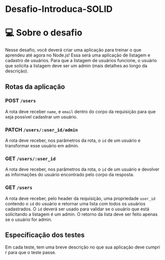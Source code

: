 # Desafio-Introduca-SOLID
# 💻 Sobre o desafio 

Nesse desafio, você deverá criar uma aplicação para treinar o que aprendeu até agora no Node.js!  Essa será uma aplicação de listagem e cadastro de usuários. Para que a listagem de usuários funcione, o usuário que solicita a listagem deve ser um admin (mais detalhes ao longo da descrição).
## Rotas da aplicação

### POST `/users`

A rota deve receber `name`, e `email` dentro do corpo da requisição para que seja possível cadastrar um usuário.

### PATCH `/users/:user_id/admin`

A rota deve receber, nos parâmetros da rota, o `id` de um usuário e transformar esse usuário em admin.

### GET `/users/:user_id`

A rota deve receber, nos parâmetros da rota, o `id` de um usuário e devolver as informações do usuário encontrado pelo corpo da resposta.

### GET `/users`

A rota deve receber, pelo header da requisição, uma propriedade `user_id` contendo o `id` do usuário e retornar uma lista com todos os usuários cadastrados. O `id` deverá ser usado para validar se o usuário que está solicitando a listagem é um admin. O retorno da lista deve ser feito apenas se o usuário for admin. 

## Específicação dos testes

Em cada teste, tem uma breve descrição no que sua aplicação deve cumprir para que o teste passe.
